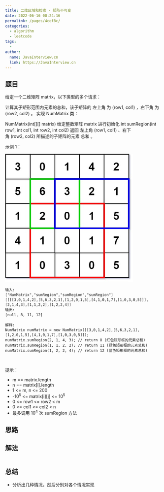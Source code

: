 ```yaml
---
title: 二维区域和检索 - 矩阵不可变
date: 2022-06-16 00:24:16
permalink: /pages/4cef8c/
categories:
  - algorithm
  - leetcode
tags:
  - 
author: 
  name: JavaInterview.cn
  link: https://JavaInterview.cn
---
```



## 题目

给定一个二维矩阵 matrix，以下类型的多个请求：

计算其子矩形范围内元素的总和，该子矩阵的 左上角 为 (row1, col1) ，右下角 为 (row2, col2) 。
实现 NumMatrix 类：

NumMatrix(int[][] matrix) 给定整数矩阵 matrix 进行初始化
int sumRegion(int row1, int col1, int row2, int col2) 返回 左上角 (row1, col1) 、右下角 (row2, col2) 所描述的子矩阵的元素 总和 。
 

示例 1：

![](../../../media/pictures/leetcode/1626332422-wUpUHT-image.png)


    输入: 
    ["NumMatrix","sumRegion","sumRegion","sumRegion"]
    [[[[3,0,1,4,2],[5,6,3,2,1],[1,2,0,1,5],[4,1,0,1,7],[1,0,3,0,5]]],[2,1,4,3],[1,1,2,2],[1,2,2,4]]
    输出: 
    [null, 8, 11, 12]
    
    解释:
    NumMatrix numMatrix = new NumMatrix([[3,0,1,4,2],[5,6,3,2,1],[1,2,0,1,5],[4,1,0,1,7],[1,0,3,0,5]]);
    numMatrix.sumRegion(2, 1, 4, 3); // return 8 (红色矩形框的元素总和)
    numMatrix.sumRegion(1, 1, 2, 2); // return 11 (绿色矩形框的元素总和)
    numMatrix.sumRegion(1, 2, 2, 4); // return 12 (蓝色矩形框的元素总和)
 

提示：

- m == matrix.length
- n == matrix[i].length
- 1 <= m, n <= 200
- -10<sup>5</sup> <= matrix[i][j] <= 10<sup>5</sup>
- 0 <= row1 <= row2 < m
- 0 <= col1 <= col2 < n
- 最多调用 10<sup>4</sup> 次 sumRegion 方法



## 思路



## 解法
```java


```

## 总结

- 分析出几种情况，然后分别对各个情况实现 

